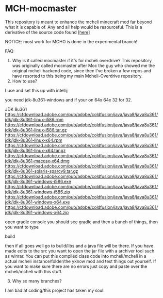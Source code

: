 # MCH-mocmaster

This repository is meant to enhance the mcheli minecraft mod far beyond what it is capable of. Any and all help would be resourceful. This is a derivative of the source code found [[here](https://github.com/RagexPrince683/MCH-defaultmaster)] 

NOTICE: most work for MCHO is done in the experimental branch!



FAQ:
1. Why is it called mocmaster if it's for mcheli overdrive?
This repository was originally called mocmaster after Moc the guy who showed me the original mcheli backend code, since then I've broken a few repos and have resorted to this being my main Mcheli-Overdrive repository.
2. How to use?
   
I use and set this up with intellij

you need jdk-8u361-windows and if your on 64x 64x 32 for 32.

JDK 8u361
https://cfdownload.adobe.com/pub/adobe/coldfusion/java/java8/java8u361/jdk/jdk-8u361-linux-i586.rpm
https://cfdownload.adobe.com/pub/adobe/coldfusion/java/java8/java8u361/jdk/jdk-8u361-linux-i586.tar.gz
https://cfdownload.adobe.com/pub/adobe/coldfusion/java/java8/java8u361/jdk/jdk-8u361-linux-x64.rpm
https://cfdownload.adobe.com/pub/adobe/coldfusion/java/java8/java8u361/jdk/jdk-8u361-linux-x64.tar.gz
https://cfdownload.adobe.com/pub/adobe/coldfusion/java/java8/java8u361/jdk/jdk-8u361-macosx-x64.dmg
https://cfdownload.adobe.com/pub/adobe/coldfusion/java/java8/java8u361/jdk/jdk-8u361-solaris-sparcv9.tar.gz
https://cfdownload.adobe.com/pub/adobe/coldfusion/java/java8/java8u361/jdk/jdk-8u361-windows-i586.exe
https://cfdownload.adobe.com/pub/adobe/coldfusion/java/java8/java8u361/jdk/jdk-8u361-windows-i586.zip
https://cfdownload.adobe.com/pub/adobe/coldfusion/java/java8/java8u361/jdk/jdk-8u361-windows-x64.exe
https://cfdownload.adobe.com/pub/adobe/coldfusion/java/java8/java8u361/jdk/jdk-8u361-windows-x64.zip


open gradle console you should see gradle and then a bunch of things, then you want to type

build

then if all goes well go to build/libs and a java file will be there. If you have made edits to the src you want to open the jar file with a archiver tool such as winrar. You can put this compiled class code into mcheli/mcheli in a actual mcheli instance/folder/the yknow mod and test things out yourself. If you want to make sure there are no errors just copy and paste over the mcheli/mcheli with this stuff.
   
3. Why so many branches?

I am bad at coding/this project has taken my soul
